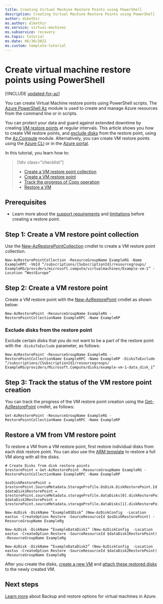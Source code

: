 ```yaml
---
title: Creating Virtual Machine Restore Points using PowerShell
description: Creating Virtual Machine Restore Points using PowerShell
author: dikethir
ms.author: dikethir
ms.service: virtual-machines
ms.subservice: recovery
ms.topic: tutorial
ms.date: 06/30/2022
ms.custom: template-tutorial
---
```



# Create virtual machine restore points using PowerShell

[!INCLUDE [updated-for-az](../../includes/updated-for-az.md)]

You can create Virtual Machine restore points using PowerShell scripts. 
The [Azure PowerShell Az](/powershell/azure/new-azureps-module-az) module is used to create and manage Azure resources from the command line or in scripts.

You can protect your data and guard against extended downtime by creating [VM restore points](virtual-machines-create-restore-points.md#about-vm-restore-points) at regular intervals. This article shows you how to create VM restore points, and [exclude disks](#exclude-disks-from-the-restore-point) from the restore point, using the [Az.Compute](/powershell/module/az.compute) module. Alternatively, you can create VM restore points using the [Azure CLI](virtual-machines-create-restore-points-cli.md) or in the [Azure portal](virtual-machines-create-restore-points-portal.md).

In this tutorial, you learn how to:

> [!div class="checklist"]
> * [Create a VM restore point collection](#step-1-create-a-vm-restore-point-collection)
> * [Create a VM restore point](#step-2-create-a-vm-restore-point)
> * [Track the progress of Copy operation](#step-3-track-the-status-of-the-vm-restore-point-creation)
> * [Restore a VM](#restore-a-vm-from-vm-restore-point)

## Prerequisites

- Learn more about the [support requirements](concepts-restore-points.md) and [limitations](virtual-machines-create-restore-points.md#limitations) before creating a restore point.

## Step 1: Create a VM restore point collection
Use the [New-AzRestorePointCollection](/powershell/module/az.compute/new-azrestorepointcollection) cmdlet to create a VM restore point collection.

```
New-AzRestorePointCollection -ResourceGroupName ExampleRG -Name ExampleRPC -VmId “/subscriptions/{SubscriptionId}/resourcegroups/ ExampleRG/providers/microsoft.compute/virtualmachines/Example-vm-1” -Location “WestEurope”
```

## Step 2: Create a VM restore point
Create a VM restore point with the [New-AzRestorePoint](/powershell/module/az.compute/new-azrestorepoint) cmdlet as shown below:
```
New-AzRestorePoint -ResourceGroupName ExampleRG -RestorePointCollectionName ExampleRPC -Name ExampleRP
```

### Exclude disks from the restore point
Exclude certain disks that you do not want to be a part of the restore point with the `-DisksToExclude` parameter, as follows:
```
New-AzRestorePoint -ResourceGroupName ExampleRG -RestorePointCollectionName ExampleRPC -Name ExampleRP -DisksToExclude “/subscriptions/{SubscriptionId}/resourcegroups/ ExampleRG/providers/Microsoft.Compute/disks/example-vm-1-data_disk_1”
```

## Step 3: Track the status of the VM restore point creation
You can track the progress of the VM restore point creation using the [Get-AzRestorePoint](/powershell/module/az.compute/get-azrestorepoint) cmdlet, as follows:
```
Get-AzRestorePoint -ResourceGroupName ExampleRG -RestorePointCollectionName ExampleRPC -Name ExampleRP
```
## Restore a VM from VM restore point
To restore a VM from a VM restore point, first restore individual disks from each disk restore point. You can also use the [ARM template](https://github.com/Azure/Virtual-Machine-Restore-Points/blob/main/RestoreVMFromRestorePoint.json) to restore a full VM along with all the disks.
```
# Create Disks from disk restore points 
$restorePoint = Get-AzRestorePoint -ResourceGroupName ExampleRG -RestorePointCollectionName ExampleRPC -Name ExampleRP 

$osDiskRestorePoint = $restorePoint.SourceMetadata.StorageProfile.OsDisk.DiskRestorePoint.Id
$dataDisk1RestorePoint = $restorePoint.sourceMetadata.storageProfile.dataDisks[0].diskRestorePoint.id
$dataDisk2RestorePoint = $restorePoint.sourceMetadata.storageProfile.dataDisks[1].diskRestorePoint.id
 
New-AzDisk -DiskName “ExampleOSDisk” (New-AzDiskConfig  -Location eastus -CreateOption Restore -SourceResourceId $osDiskRestorePoint) -ResourceGroupName ExampleRg

New-AzDisk -DiskName “ExampleDataDisk1” (New-AzDiskConfig  -Location eastus -CreateOption Restore -SourceResourceId $dataDisk1RestorePoint) -ResourceGroupName ExampleRg

New-AzDisk -DiskName “ExampleDataDisk2” (New-AzDiskConfig  -Location eastus -CreateOption Restore -SourceResourceId $dataDisk2RestorePoint) -ResourceGroupName ExampleRg

```
After you create the disks, [create a new VM](/azure/virtual-machines/windows/create-vm-specialized-portal) and [attach these restored disks](/azure/virtual-machines/windows/attach-disk-ps#using-managed-disks) to the newly created VM.

## Next steps
[Learn more](backup-recovery.md) about Backup and restore options for virtual machines in Azure.
